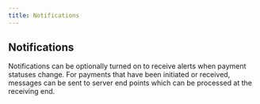```yaml
---
title: Notifications
---
```


## **Notifications**

Notifications can be optionally turned on to receive alerts when payment statuses change. For payments that have been initiated or received, messages can be sent to server end points which can be processed at the receiving end.